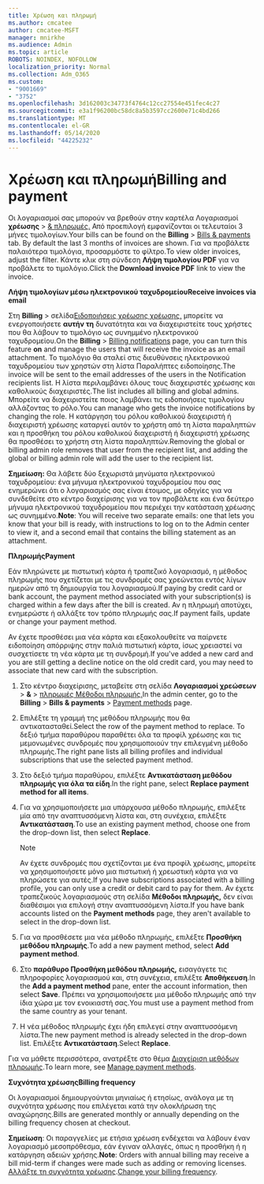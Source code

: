 ```yaml
---
title: Χρέωση και πληρωμή
ms.author: cmcatee
author: cmcatee-MSFT
manager: mnirkhe
ms.audience: Admin
ms.topic: article
ROBOTS: NOINDEX, NOFOLLOW
localization_priority: Normal
ms.collection: Adm_O365
ms.custom:
- "9001669"
- "3752"
ms.openlocfilehash: 3d162003c34773f4764c12cc27554e451fec4c27
ms.sourcegitcommit: e3a1f96200bc58dc8a5b3597cc2600e71c4bd266
ms.translationtype: MT
ms.contentlocale: el-GR
ms.lasthandoff: 05/14/2020
ms.locfileid: "44225232"
---
```

# <a name="billing-and-payment"></a><span data-ttu-id="9b9c8-102">Χρέωση και πληρωμή</span><span class="sxs-lookup"><span data-stu-id="9b9c8-102">Billing and payment</span></span>

<span data-ttu-id="9b9c8-103">Οι λογαριασμοί σας μπορούν να βρεθούν στην καρτέλα Λογαριασμοί **χρέωσης**  >  [& πληρωμές.](https://go.microsoft.com/fwlink/p/?linkid=848039)  Από προεπιλογή εμφανίζονται οι τελευταίοι 3 μήνες τιμολογίων.</span><span class="sxs-lookup"><span data-stu-id="9b9c8-103">Your bills can be found on the **Billing** > [Bills & payments](https://go.microsoft.com/fwlink/p/?linkid=848039) tab.  By default the last 3 months of invoices are shown.</span></span>  <span data-ttu-id="9b9c8-104">Για να προβάλετε παλαιότερα τιμολόγια, προσαρμόστε το φίλτρο.</span><span class="sxs-lookup"><span data-stu-id="9b9c8-104">To view older invoices, adjust the filter.</span></span>  <span data-ttu-id="9b9c8-105">Κάντε κλικ στη σύνδεση **Λήψη τιμολογίου PDF** για να προβάλετε το τιμολόγιο.</span><span class="sxs-lookup"><span data-stu-id="9b9c8-105">Click the **Download invoice PDF** link to view the invoice.</span></span>

<span data-ttu-id="9b9c8-106">**Λήψη τιμολογίων μέσω ηλεκτρονικού ταχυδρομείου**</span><span class="sxs-lookup"><span data-stu-id="9b9c8-106">**Receive invoices via email**</span></span>

<span data-ttu-id="9b9c8-107">Στη **Billing**  >  σελίδα[Ειδοποιήσεις χρέωσης χρέωσης,](https://go.microsoft.com/fwlink/p/?linkid=853212) μπορείτε να ενεργοποιήσετε **αυτήν τη** δυνατότητα και να διαχειριστείτε τους χρήστες που θα λάβουν το τιμολόγιο ως συνημμένο ηλεκτρονικού ταχυδρομείου.</span><span class="sxs-lookup"><span data-stu-id="9b9c8-107">On the **Billing** > [Billing notifications](https://go.microsoft.com/fwlink/p/?linkid=853212) page, you can turn this feature **on** and manage the users that will receive the invoice as an email attachment.</span></span> <span data-ttu-id="9b9c8-108">Το τιμολόγιο θα σταλεί στις διευθύνσεις ηλεκτρονικού ταχυδρομείου των χρηστών στη λίστα Παραλήπτες ειδοποίησης.</span><span class="sxs-lookup"><span data-stu-id="9b9c8-108">The invoice will be sent to the email addresses of the users in the Notification recipients list.</span></span> <span data-ttu-id="9b9c8-109">Η λίστα περιλαμβάνει όλους τους διαχειριστές χρέωσης και καθολικούς διαχειριστές.</span><span class="sxs-lookup"><span data-stu-id="9b9c8-109">The list includes all billing and global admins.</span></span>  <span data-ttu-id="9b9c8-110">Μπορείτε να διαχειριστείτε ποιος λαμβάνει τις ειδοποιήσεις τιμολογίου αλλάζοντας το ρόλο.</span><span class="sxs-lookup"><span data-stu-id="9b9c8-110">You can manage who gets the invoice notifications by changing the role.</span></span>  <span data-ttu-id="9b9c8-111">Η κατάργηση του ρόλου καθολικού διαχειριστή ή διαχειριστή χρέωσης καταργεί αυτόν το χρήστη από τη λίστα παραληπτών και η προσθήκη του ρόλου καθολικού διαχειριστή ή διαχειριστή χρέωσης θα προσθέσει το χρήστη στη λίστα παραληπτών.</span><span class="sxs-lookup"><span data-stu-id="9b9c8-111">Removing the global or billing admin role removes that user from the recipient list, and adding the global or billing admin role will add the user to the recipient list.</span></span>

<span data-ttu-id="9b9c8-112">**Σημείωση:** Θα λάβετε δύο ξεχωριστά μηνύματα ηλεκτρονικού ταχυδρομείου: ένα μήνυμα ηλεκτρονικού ταχυδρομείου που σας ενημερώνει ότι ο λογαριασμός σας είναι έτοιμος, με οδηγίες για να συνδεθείτε στο κέντρο διαχείρισης για να τον προβάλετε και ένα δεύτερο μήνυμα ηλεκτρονικού ταχυδρομείου που περιέχει την κατάσταση χρέωσης ως συνημμένο.</span><span class="sxs-lookup"><span data-stu-id="9b9c8-112">**Note**: You will receive two separate emails: one that lets you know that your bill is ready, with instructions to log on to the Admin center to view it, and a second email that contains the billing statement as an attachment.</span></span>

<span data-ttu-id="9b9c8-113">**Πληρωμής**</span><span class="sxs-lookup"><span data-stu-id="9b9c8-113">**Payment**</span></span>

<span data-ttu-id="9b9c8-114">Εάν πληρώνετε με πιστωτική κάρτα ή τραπεζικό λογαριασμό, η μέθοδος πληρωμής που σχετίζεται με τις συνδρομές σας χρεώνεται εντός λίγων ημερών από τη δημιουργία του λογαριασμού.</span><span class="sxs-lookup"><span data-stu-id="9b9c8-114">If paying by credit card or bank account, the payment method associated with your subscription(s) is charged within a few days after the bill is created.</span></span> <span data-ttu-id="9b9c8-115">Αν η πληρωμή αποτύχει, ενημερώστε ή αλλάξτε τον τρόπο πληρωμής σας.</span><span class="sxs-lookup"><span data-stu-id="9b9c8-115">If payment fails, update or change your payment method.</span></span>

<span data-ttu-id="9b9c8-116">Αν έχετε προσθέσει μια νέα κάρτα και εξακολουθείτε να παίρνετε ειδοποίηση απόρριψης στην παλιά πιστωτική κάρτα, ίσως χρειαστεί να συσχετίσετε τη νέα κάρτα με τη συνδρομή.</span><span class="sxs-lookup"><span data-stu-id="9b9c8-116">If you've added a new card and you are still getting a decline notice on the old credit card, you may need to associate that new card with the subscription.</span></span>

1. <span data-ttu-id="9b9c8-117">Στο κέντρο διαχείρισης, μεταβείτε στη σελίδα **Λογαριασμοί χρεώσεων**  >  **&**  >  [πληρωμές Μέθοδοι πληρωμής.](https://go.microsoft.com/fwlink/p/?linkid=2018806)</span><span class="sxs-lookup"><span data-stu-id="9b9c8-117">In the admin center, go to the **Billing** > **Bills & payments** > [Payment methods](https://go.microsoft.com/fwlink/p/?linkid=2018806) page.</span></span>

2. <span data-ttu-id="9b9c8-118">Επιλέξτε τη γραμμή της μεθόδου πληρωμής που θα αντικατασταθεί.</span><span class="sxs-lookup"><span data-stu-id="9b9c8-118">Select the row of the payment method to replace.</span></span> <span data-ttu-id="9b9c8-119">Το δεξιό τμήμα παραθύρου παραθέτει όλα τα προφίλ χρέωσης και τις μεμονωμένες συνδρομές που χρησιμοποιούν την επιλεγμένη μέθοδο πληρωμής.</span><span class="sxs-lookup"><span data-stu-id="9b9c8-119">The right pane lists all billing profiles and individual subscriptions that use the selected payment method.</span></span>

3. <span data-ttu-id="9b9c8-120">Στο δεξιό τμήμα παραθύρου, επιλέξτε **Αντικατάσταση μεθόδου πληρωμής για όλα τα είδη**.</span><span class="sxs-lookup"><span data-stu-id="9b9c8-120">In the right pane, select **Replace payment method for all items**.</span></span>

4. <span data-ttu-id="9b9c8-121">Για να χρησιμοποιήσετε μια υπάρχουσα μέθοδο πληρωμής, επιλέξτε μία από την αναπτυσσόμενη λίστα και, στη συνέχεια, επιλέξτε **Αντικατάσταση**.</span><span class="sxs-lookup"><span data-stu-id="9b9c8-121">To use an existing payment method, choose one from the drop-down list, then select **Replace**.</span></span>

    > [!NOTE]
    > <span data-ttu-id="9b9c8-122">Αν έχετε συνδρομές που σχετίζονται με ένα προφίλ χρέωσης, μπορείτε να χρησιμοποιήσετε μόνο μια πιστωτική ή χρεωστική κάρτα για να πληρώσετε για αυτές.</span><span class="sxs-lookup"><span data-stu-id="9b9c8-122">If you have subscriptions associated with a billing profile, you can only use a credit or debit card to pay for them.</span></span> <span data-ttu-id="9b9c8-123">Αν έχετε τραπεζικούς λογαριασμούς στη σελίδα **Μέθοδοι πληρωμής,** δεν είναι διαθέσιμοι για επιλογή στην αναπτυσσόμενη λίστα.</span><span class="sxs-lookup"><span data-stu-id="9b9c8-123">If you have bank accounts listed on the **Payment methods** page, they aren't available to select in the drop-down list.</span></span>

5. <span data-ttu-id="9b9c8-124">Για να προσθέσετε μια νέα μέθοδο πληρωμής, επιλέξτε **Προσθήκη μεθόδου πληρωμής**.</span><span class="sxs-lookup"><span data-stu-id="9b9c8-124">To add a new payment method, select **Add payment method**.</span></span>

6. <span data-ttu-id="9b9c8-125">Στο **παράθυρο Προσθήκη μεθόδου πληρωμής,** εισαγάγετε τις πληροφορίες λογαριασμού και, στη συνέχεια, επιλέξτε **Αποθήκευση**.</span><span class="sxs-lookup"><span data-stu-id="9b9c8-125">In the **Add a payment method** pane, enter the account information, then select **Save**.</span></span> <span data-ttu-id="9b9c8-126">Πρέπει να χρησιμοποιήσετε μια μέθοδο πληρωμής από την ίδια χώρα με τον ενοικιαστή σας.</span><span class="sxs-lookup"><span data-stu-id="9b9c8-126">You must use a payment method from the same country as your tenant.</span></span>

7. <span data-ttu-id="9b9c8-127">Η νέα μέθοδος πληρωμής έχει ήδη επιλεγεί στην αναπτυσσόμενη λίστα.</span><span class="sxs-lookup"><span data-stu-id="9b9c8-127">The new payment method is already selected in the drop-down list.</span></span> <span data-ttu-id="9b9c8-128">Επιλέξτε **Αντικατάσταση**.</span><span class="sxs-lookup"><span data-stu-id="9b9c8-128">Select **Replace**.</span></span>

<span data-ttu-id="9b9c8-129">Για να μάθετε περισσότερα, ανατρέξτε στο θέμα [Διαχείριση μεθόδων πληρωμής](https://docs.microsoft.com/microsoft-365/commerce/billing-and-payments/manage-payment-methods).</span><span class="sxs-lookup"><span data-stu-id="9b9c8-129">To learn more, see [Manage payment methods](https://docs.microsoft.com/microsoft-365/commerce/billing-and-payments/manage-payment-methods).</span></span>

<span data-ttu-id="9b9c8-130">**Συχνότητα χρέωσης**</span><span class="sxs-lookup"><span data-stu-id="9b9c8-130">**Billing frequency**</span></span>

<span data-ttu-id="9b9c8-131">Οι λογαριασμοί δημιουργούνται μηνιαίως ή ετησίως, ανάλογα με τη συχνότητα χρέωσης που επιλέγεται κατά την ολοκλήρωση της αναχώρησης.</span><span class="sxs-lookup"><span data-stu-id="9b9c8-131">Bills are generated monthly or annually depending on the billing frequency chosen at checkout.</span></span>  

<span data-ttu-id="9b9c8-132">**Σημείωση**: Οι παραγγελίες με ετήσια χρέωση ενδέχεται να λάβουν έναν λογαριασμό μεσοπρόθεσμα, εάν έγιναν αλλαγές, όπως η προσθήκη ή η κατάργηση αδειών χρήσης.</span><span class="sxs-lookup"><span data-stu-id="9b9c8-132">**Note**: Orders with annual billing may receive a bill mid-term if changes were made such as adding or removing licenses.</span></span> <span data-ttu-id="9b9c8-133">[Αλλάξτε τη συχνότητα χρέωσης](https://docs.microsoft.com/microsoft-365/commerce/billing-and-payments/change-payment-frequency).</span><span class="sxs-lookup"><span data-stu-id="9b9c8-133">[Change your billing frequency](https://docs.microsoft.com/microsoft-365/commerce/billing-and-payments/change-payment-frequency).</span></span>
